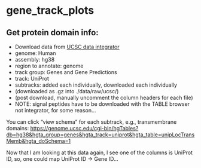 # gene_track_plots


## Get protein domain info:
- Download data from [UCSC data integrator](https://genome.ucsc.edu/cgi-bin/hgIntegrator)
- genome: Human
- assembly: hg38
- region to annotate: genome
- track group: Genes and Gene Predictions
- track: UniProt
- subtracks: added each individually, downloaded each individually
- (downloaded as .gz into ./data/raw/ucsc/)
- (post download, manually uncomment the column headers for each file)
- NOTE: signal peptides have to be downloaded with the TABLE browser not integrator, for some reason...

You can click “view schema” for each subtrack, e.g., transmembrane domains:
https://genome.ucsc.edu/cgi-bin/hgTables?db=hg38&hgta_group=genes&hgta_track=uniprot&hgta_table=unipLocTransMemb&hgta_doSchema=1

Now that I am looking at this data again, I see one of the columns is UniProt ID, so, one could map UniProt ID -> Gene ID...
